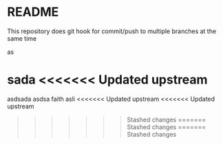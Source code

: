 # README

This repository does git hook for commit/push to multiple branches at the same time


as

sada
<<<<<<< Updated upstream
=======
asdsada
asdsa
faith
asli
<<<<<<< Updated upstream
<<<<<<< Updated upstream
>>>>>>> Stashed changes
=======
>>>>>>> Stashed changes
=======
>>>>>>> Stashed changes
